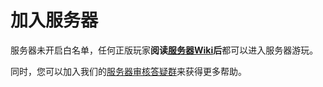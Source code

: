# 加入服务器

服务器未开启白名单，任何正版玩家**阅读**[**服务器Wiki**]()**后**都可以进入服务器游玩。

同时，您可以加入我们的[服务器审核答疑群](https://jq.qq.com/?_wv=1027&k=Sa3Af8Il)来获得更多帮助。

